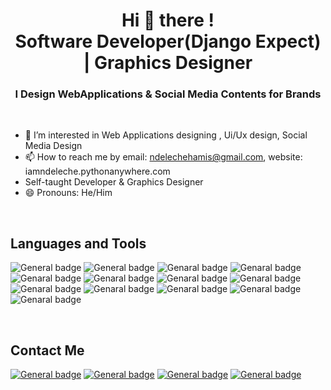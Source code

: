 <h1 align="center">Hi 👋 there ! <br> Software Developer(Django Expect) | Graphics Designer </h1>
<h3 align="center">I Design WebApplications & Social Media Contents for Brands</h3>

<br>


- 👀 I’m interested in Web Applications designing , Ui/Ux design, Social Media Design 
- 📫 How to reach me by email: ndelechehamis@gmail.com, website: iamndeleche.pythonanywhere.com
- Self-taught Developer & Graphics Designer
- 😄 Pronouns: He/Him

<br>

## Languages and Tools

![General badge](https://img.shields.io/badge/Python-3776AB?style=flat&logo=python&logoColor=white)
![General badge](https://img.shields.io/badge/Bootstrap-7952B3?style=flat&logo=bootstrap&logoColor=white)
![Genaral badge](https://img.shields.io/badge/Django-092E20?style=flat&logo=django&logoColor=white)
![Genaral badge](https://img.shields.io/badge/SQLite-003B57?style=flat&logo=sqlite&logoColor=white)
![Genaral badge](https://img.shields.io/badge/MySQL-4479A1?style=flat&logo=mysql&logoColor=white)
![Genaral badge](https://img.shields.io/badge/PHP-777BB4?style=flat&logo=php&logoColor=white)
![Genaral badge](https://img.shields.io/badge/JavaScript-323330?style=flat&logo=javascript&logoColor=F7DF1E)
![Genaral badge](https://img.shields.io/badge/CSS-563d7c?&style=flat&logo=css3&logoColor=white)
![Genaral badge](https://img.shields.io/badge/CSS3-1572B6?style=flat&logo=css3&logoColor=white)
![Genaral badge](https://img.shields.io/badge/HTML-e34c26?style=flat&logo=html5&logoColor=white)
![Genaral badge](https://img.shields.io/badge/Wordpress-21759B?style=flat&logo=wordpress&logoColor=white)
![Genaral badge](https://img.shields.io/badge/Windows-0078D6?style=flat&logo=windows&logoColor=white)
![Genaral badge](https://img.shields.io/badge/Kali_Linux-557C94?style=flat&logo=kali-linux&logoColor=white)
<!--![Genaral badge]()-->


<br>

## Contact Me
[![General badge](https://img.shields.io/badge/Gmail-D14836?style=for-the-badge&logo=gmail&logoColor=white)](MailTo:ndelechehamis@gmail.com)
[![General badge](https://img.shields.io/badge/Facebook-1877F2?style=for-the-badge&logo=facebook&logoColor=white)](https://www.facebook.com/profile.php?id=61558691226421)
[![General badge](https://img.shields.io/badge/Instagram-E4405F?style=for-the-badge&logo=instagram&logoColor=white)](https://www.instagram.com/iamndeleche/)
[![General badge](https://img.shields.io/badge/website-000000?style=for-the-badge&logo=About.me&logoColor=white)](http://iamndeleche.pythonanywhere.com/)







<!---
ndeleche/ndeleche is a ✨ special ✨ repository because its `README.md` (this file) appears on your GitHub profile.
You can click the Preview link to take a look at your changes.
--->
